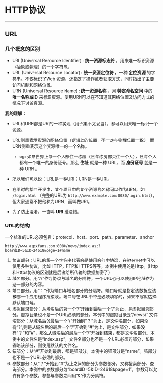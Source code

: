 # HTTP协议

---



## URL

### 几个概念的区别

- URI (Universal Resource Identifier) : **统一资源标志符** ，用来唯一标识资源（抽象或物理）的一个字符串。
- URL (Universal Resource Locator) : **统一资源定位符** ，一种 **定位资源** 的字符串。不仅标识了Web 资源，还指定了操作或者获取方式，同时指出了主要访问机制和网络位置。
- URN (Universal Resource Name) : **统一资源名称** ，用 **特定命名空间** 中的 **唯一名称或ID** 来标识资源。使用URN可以在不知道其网络位置及访问方式的情况下讨论资源。



**我的理解：**

- URL和URN都是URI的一种实现（用子集不太妥当），都可以用来唯一标识一个资源。
- URL侧重表示资源的网络位置（逻辑上的位置，不一定与物理位置一致），而URN侧重表示这个资源唯一的一个名称。
  - eg: 如果世界上每一个人都住一栋房（且每栋房都只住一个人），且每个人都有一个唯一的身份证号。那么 **住址** 就是一种 URL，而 **身份证号** 就是一种 URN 。

- 所以我们可以说：URL是一种URI；URN是一种URI。
- 在平时的接口开发中，某个项目中的某个资源的名称可以作为URN，如 `/login.html` （完整的URL为 `http://www.example.com:8080/login.html`），但大家通常不把他称为URN，而叫做URI。
- 为了防止混淆，一直叫 **URI** 准没错。



### URL的结构

一个标准的URL必须包括：protocol、host、port、path、parameter、anchor

```http
http://www.aspxfans.com:8080/news/index.asp?boardID=5&ID=24618&page=1#name
```

1. 协议部分：URL的第一个字符串代表的是使用的何中协议，在internet中可以使用多种协议，比如HTTP，FTP和HTTPS等等。本例中使用的是Http。(Http和Https协议的区别就是后者给所传输的数据加密了）
2. 域名部分。用“//”作为协议与域名的分隔符，一个URL也可以使用IP地址作为这一部分的内容。
3. 端口部分。用“：”作为端口与域名部分的分隔符。端口号就是指定该数据应该被哪一个应用程序所接收。端口号在URL中不是必须填写的，如果不写就选择默认端口号。
4. 虚拟目录部分：从域名后的第一个“/”开始到最后一个“/”为止，是虚拟目录部分。虚拟目录也不是一个URL必须的部分。本例中的虚拟目录是“/news/”
   文件名部分：从域名后的最后一个“/”开始到“？”为止，是文件名部分，如果没有“?”,则是从域名后的最后一个“/”开始到“#”为止，是文件部分，如果没有“？”和“#”，那么从域名后的最后一个“/”开始到结束，都是文件名部分。本例中的文件名是“index.asp”。文件名部分也不是一个URL必须的部分，如果省略该部分，则使用默认的文件名。
5. 锚部分：从“#”开始到最后，都是锚部分。本例中的锚部分是“name”。锚部分也不是一个URL必须的部分。
6. 参数部分：从“？”开始到“#”为止之间的部分为参数部分，又称搜索部分、查询部分。本例中的参数部分为“boardID=5&ID=24618&page=1”。参数可以允许有多个参数，参数与参数之间用“&”作为分隔符。
   
